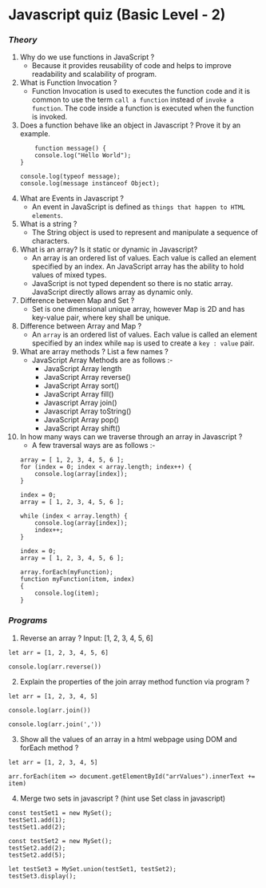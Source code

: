 # Javascript quiz  (Basic Level - 2)
### _**Theory**_

1. Why do we use functions in JavaScript ?
    * Because it provides reusability of code and helps to improve readability and scalability of program.
2. What is Function Invocation ?
    * Function Invocation is used to executes the function code and it is common to use the term `call a function` instead of `invoke a function`. The code inside a function is executed when the function is invoked.
3. Does a function behave like an object in Javascript ? Prove it by an example.
    ```
        function message() {
        console.log("Hello World");
    }

    console.log(typeof message);        
    console.log(message instanceof Object); 
    ```
4. What are Events in Javascript ?
    * An event in JavaScript is defined as `things that happen to HTML elements`.
5. What is a string ?
    * The String object is used to represent and manipulate a sequence of characters.
6. What is an array? Is it static or dynamic in Javascript?
    * An array is an ordered list of values. Each value is called an element specified by an index. An JavaScript array has the ability to hold values of mixed types.
    * JavaScript is not typed dependent so there is no static array. JavaScript directly allows array as dynamic only.
7. Difference between Map and Set ?
    * Set is one dimensional unique array, however Map is 2D and has key-value pair, where key shall be unique.
8. Difference between Array and Map ?
    * An `array` is an ordered list of values. Each value is called an element specified by an index while `map` is used to create a `key : value` pair.
9. What are array methods ? List a few names ?
    * JavaScript Array Methods are as follows :-
        * JavaScript Array length
        * JavaScript Array reverse()
        * JavaScript Array sort()
        * JavaScript Array fill()
        * Javascript Array join()
        * Javascript Array toString()
        * JavaScript Array pop()
        * JavaScript Array shift()
10. In how many ways can we traverse through an array in Javascript ?
    * A few traversal ways are as follows :-
    ```
    array = [ 1, 2, 3, 4, 5, 6 ];
    for (index = 0; index < array.length; index++) {
        console.log(array[index]);
    }
    ```
    ```
    index = 0;
    array = [ 1, 2, 3, 4, 5, 6 ];
    
    while (index < array.length) {
        console.log(array[index]);
        index++;
    }
    ```
    ```
    index = 0;
    array = [ 1, 2, 3, 4, 5, 6 ];
    
    array.forEach(myFunction);
    function myFunction(item, index)
    {
        console.log(item);
    }
    ```
### _**Programs**_
1. Reverse an array ? Input: [1, 2, 3, 4, 5, 6]
```
let arr = [1, 2, 3, 4, 5, 6]

console.log(arr.reverse())
```
2. Explain the properties of the join array method function via program ?
```
let arr = [1, 2, 3, 4, 5]

console.log(arr.join())

console.log(arr.join(','))
```
3. Show all the values of an array in a html webpage using DOM and forEach method ?
```
let arr = [1, 2, 3, 4, 5]

arr.forEach(item => document.getElementById("arrValues").innerText += item)
```
4. Merge two sets in javascript ? (hint use Set class in javascript)
```
const testSet1 = new MySet();
testSet1.add(1);
testSet1.add(2);

const testSet2 = new MySet();
testSet2.add(2);
testSet2.add(5);

let testSet3 = MySet.union(testSet1, testSet2);
testSet3.display();
```